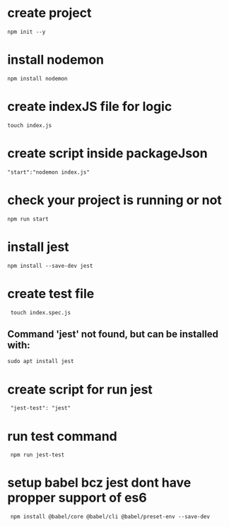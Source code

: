 # create project
    npm init --y

# install nodemon
    npm install nodemon

# create indexJS file for logic
    touch index.js

# create script inside packageJson
    "start":"nodemon index.js"

# check your project is running or not
    npm run start

# install jest
    npm install --save-dev jest

# create test file
     touch index.spec.js

## Command 'jest' not found, but can be installed with:
    sudo apt install jest

# create script for run jest
     "jest-test": "jest"

# run test command
     npm run jest-test

# setup babel bcz jest dont have propper support of es6
     npm install @babel/core @babel/cli @babel/preset-env --save-dev


